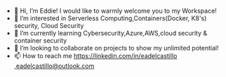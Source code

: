 - 👋 Hi, I’m Eddie! I would like to warmly welcome you to my Workspace!
- 👀 I’m interested in Serverless Computing,Containers(Docker, K8's) security, Cloud Security
- 🌱 I’m currently learning Cybersecurity,Azure,AWS,cloud security & container security
- 💞️ I’m looking to collaborate on projects to show my unlimited potential!
- 📫 How to reach me https://linkedin.com/in/eadelcastillo ,eadelcastillo@outlook.com
